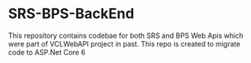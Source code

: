 # SRS-BPS-BackEnd
This repository contains codebae for both SRS and BPS Web Apis which were part of VCLWebAPI project in past. This repo is created to migrate code to ASP.Net Core 6
